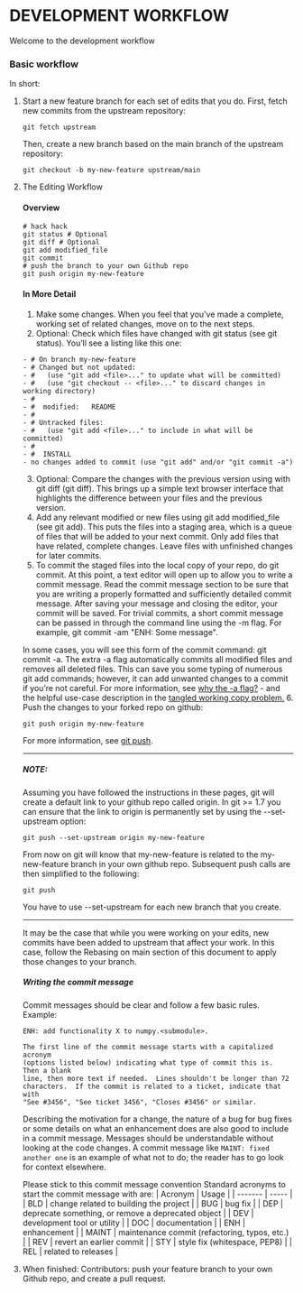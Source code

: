 # DEVELOPMENT WORKFLOW
Welcome to the development workflow

### Basic workflow
In short:
1. Start a new feature branch for each set of edits that you do.
   First, fetch new commits from the upstream repository:
   ```
   git fetch upstream
   ```
   Then, create a new branch based on the main branch of the upstream repository:
   ```
   git checkout -b my-new-feature upstream/main
   ```
2. The Editing Workflow
   #### Overview
   ```
   # hack hack
   git status # Optional
   git diff # Optional
   git add modified_file
   git commit
   # push the branch to your own Github repo
   git push origin my-new-feature
   ```

   #### In More Detail
   1. Make some changes. When you feel that you’ve made a complete, working set of related changes, move on to the next steps.
   2. Optional: Check which files have changed with git status (see git status). You’ll see a listing like this one:
   ```
   - # On branch my-new-feature
   - # Changed but not updated:
   - #   (use "git add <file>..." to update what will be committed)
   - #   (use "git checkout -- <file>..." to discard changes in working directory)
   - #
   - #  modified:   README
   - #
   - # Untracked files:
   - #   (use "git add <file>..." to include in what will be committed)
   - #
   - #  INSTALL
   - no changes added to commit (use "git add" and/or "git commit -a")
   ```
   3. Optional: Compare the changes with the previous version using with git diff (git diff). This brings up a simple text browser interface that highlights the difference between your files and the previous version.
   4. Add any relevant modified or new files using git add modified_file (see git add). This puts the files into a staging area, which is a queue of files that will be added to your next commit. Only add files that have related, complete changes. Leave files with unfinished changes for later commits.
   5. To commit the staged files into the local copy of your repo, do git commit. At this point, a text editor will open up to allow you to write a commit message. Read the commit message section to be sure that you are writing a properly formatted and sufficiently detailed commit message. After saving your message and closing the editor, your commit will be saved. For trivial commits, a short commit message can be passed in through the command line using the -m flag. For example, git commit -am "ENH: Some message".

   In some cases, you will see this form of the commit command: git commit -a. The extra -a flag automatically commits all modified files and removes all deleted files. This can save you some typing of numerous git add commands; however, it can add unwanted changes to a commit if you’re not careful. For more information, see [why the -a flag?](http://www.gitready.com/beginner/2009/01/18/the-staging-area.html) - and the helpful use-case description in the [tangled working copy problem.](https://tomayko.com/writings/the-thing-about-git)
   6. Push the changes to your forked repo on github:
      ```
      git push origin my-new-feature
      ```
   For more information, see [git push](https://www.kernel.org/pub/software/scm/git/docs/git-push.html).
   
   ---
   ##### NOTE:
   Assuming you have followed the instructions in these pages, git will create a default link to your github repo called origin. In git >= 1.7 you can ensure that the link to origin is permanently set by using the --set-upstream option:
   ```
   git push --set-upstream origin my-new-feature
   ```
   From now on git will know that my-new-feature is related to the my-new-feature branch in your own github repo. Subsequent push calls are then simplified to the following:
   ```
   git push
   ```
   You have to use --set-upstream for each new branch that you create.

   ---

   It may be the case that while you were working on your edits, new commits have been added to upstream that affect your work. In this case, follow the Rebasing on main section of this document to apply those changes to your branch.


   ##### Writing the commit message
   Commit messages should be clear and follow a few basic rules. Example:
   ```
   ENH: add functionality X to numpy.<submodule>.

   The first line of the commit message starts with a capitalized acronym
   (options listed below) indicating what type of commit this is.  Then a blank
   line, then more text if needed.  Lines shouldn't be longer than 72
   characters.  If the commit is related to a ticket, indicate that with
   "See #3456", "See ticket 3456", "Closes #3456" or similar.
   ```
   Describing the motivation for a change, the nature of a bug for bug fixes or some details on what an enhancement does are also good to include in a commit message. Messages should be understandable without looking at the code changes. A commit message like `MAINT: fixed another one` is an example of what not to do; the reader has to go look for context elsewhere.

   Please stick to this commit message convention
   Standard acronyms to start the commit message with are:
   | Acronym | Usage |
   | ------- | ----- |
   | BLD | change related to building the project |
   | BUG | bug fix |
   | DEP | deprecate something, or remove a deprecated object |
   | DEV | development tool or utility |
   | DOC | documentation |
   | ENH | enhancement |
   | MAINT | maintenance commit (refactoring, typos, etc.) |
   | REV | revert an earlier commit |
   | STY | style fix (whitespace, PEP8) |
   | REL | related to releases |

3. When finished:
   Contributors: push your feature branch to your own Github repo, and create a pull request.